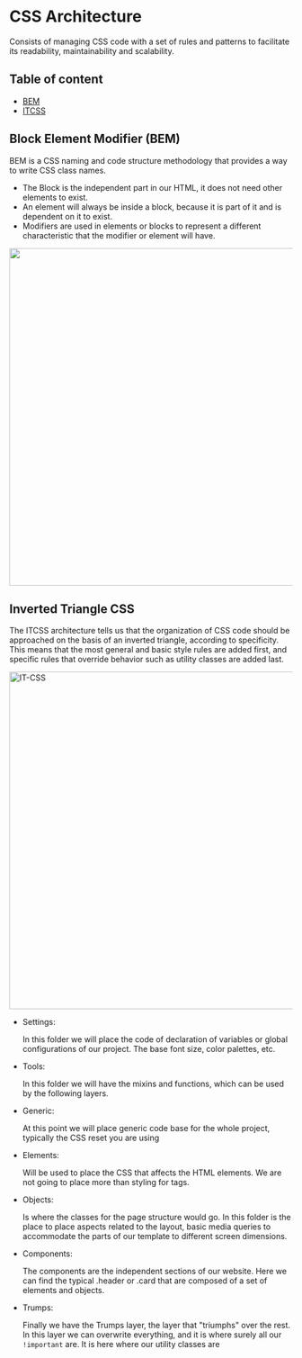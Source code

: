 # CSS Architecture

Consists of managing CSS code with a set of rules and patterns to facilitate its readability, maintainability and scalability.

## Table of content

- [BEM](#block-element-modifier-bem)
- [ITCSS](#inverted-triangle-css)

## Block Element Modifier (BEM)

BEM is a CSS naming and code structure methodology that provides a way to write CSS class names.

- The Block is the independent part in our HTML, it does not need other elements to exist.
- An element will always be inside a block, because it is part of it and is dependent on it to exist.
- Modifiers are used in elements or blocks to represent a different characteristic that the modifier or element will have.

<img width="600px" src="https://res.cloudinary.com/practicaldev/image/fetch/s--OkBgfgPx--/c_limit%2Cf_auto%2Cfl_progressive%2Cq_auto%2Cw_880/https://dev-to-uploads.s3.amazonaws.com/i/yc0hv58in4eyxjj7qlcg.png">

## Inverted Triangle CSS

The ITCSS architecture tells us that the organization of CSS code should be approached on the basis of an inverted triangle, according to specificity. This means that the most general and basic style rules are added first, and specific rules that override behavior such as utility classes are added last.

<img width="600px" alt="IT-CSS" src="https://res.cloudinary.com/practicaldev/image/fetch/s--vMb61lEd--/c_limit%2Cf_auto%2Cfl_progressive%2Cq_auto%2Cw_880/https://thepracticaldev.s3.amazonaws.com/i/x1w4vpq08es26dwok6pn.png">

- Settings:

  In this folder we will place the code of declaration of variables or global configurations of our project. The base font size, color palettes, etc.

- Tools:

  In this folder we will have the mixins and functions, which can be used by the following layers.

- Generic:

  At this point we will place generic code base for the whole project, typically the CSS reset you are using

- Elements:

  Will be used to place the CSS that affects the HTML elements. We are not going to place more than styling for tags.

- Objects:

  Is where the classes for the page structure would go. In this folder is the place to place aspects related to the layout, basic media queries to accommodate the parts of our template to different screen dimensions.

- Components:

  The components are the independent sections of our website. Here we can find the typical .header or .card that are composed of a set of elements and objects.

- Trumps:

  Finally we have the Trumps layer, the layer that "triumphs" over the rest. In this layer we can overwrite everything, and it is where surely all our `!important` are. It is here where our utility classes are
